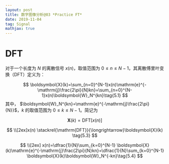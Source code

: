 ```yaml
---
layout: post
title: 数字图像分析@03 *Practice FT*
date: 2019-11-04 
tag: Signal
mathjax: true
---
```


# DFT
对于一个长度为 $N$ 的离散信号 $x(n)$，取值范围为 $0 \le n \le N-1$，其离散傅里叶变换（DFT）定义为：

$$
\boldsymbol{X}(k)=\sum_{n=0}^{N-1}x(n)\mathrm{e}^{-\mathrm{j}\frac{2\pi}{N}kn}=\sum_{n=0}^{N-1}x(n)\boldsymbol{W}_N^{kn}\tag{5.1}
$$
其中， $\boldsymbol{W}_N^{kn}=\mathrm{e}^{-\mathrm{j}\frac{2\pi}{N}}$，$k$ 的取值范围为 $0 \le k \le N-1$。简记为

$$
\boldsymbol{X}(k)=\mathrm{DFT}[x(n)]\tag{5.2}
$$

$$
\\[2ex]x(n) \stackrel{\mathrm{DFT}}{\longrightarrow}\boldsymbol{X}(k) \tag{5.3}
$$

$$
\\[2ex] x(n)=\dfrac{1}{N}\sum_{k=0}^{N-1} \boldsymbol{X}(k)\mathrm{e}^{-\mathrm{j}\frac{2\pi}{N}kn}=\dfrac{1}{N}\sum_{k=0}^{N-1} \boldsymbol{X}(k)\boldsymbol{W}_N^{-kn}\tag{5.4}
$$

